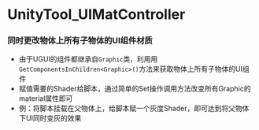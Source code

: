 # UnityTool_UIMatController
### 同时更改物体上所有子物体的UI组件材质
- 由于UGUI的组件都继承自`Graphic`类，利用用`GetComponentsInChildren<Graphic>()`方法来获取物体上所有子物体的UI组件
- 赋值需要的Shader给脚本，通过简单的Set操作调用方法改变所有Graphic的material属性即可
- 例：将脚本挂载在父物体上，给脚本赋一个灰度Shader，即可达到将父物体下UI同时变灰的效果
